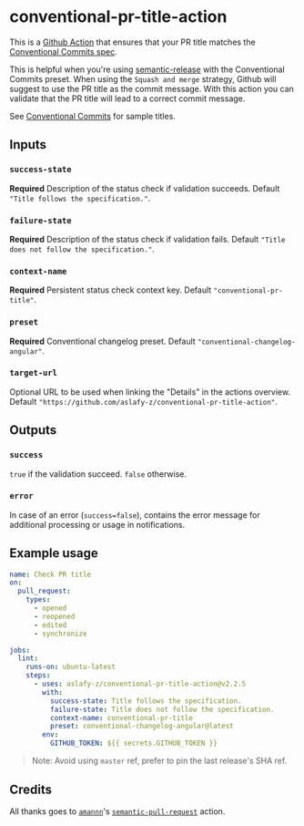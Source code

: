 # conventional-pr-title-action

This is a [Github Action](https://github.com/features/actions) that ensures that your PR title matches the [Conventional Commits spec](https://www.conventionalcommits.org/).

This is helpful when you're using [semantic-release](https://github.com/semantic-release/semantic-release) with the Conventional Commits preset. When using the `Squash and merge` strategy, Github will suggest to use the PR title as the commit message. With this action you can validate that the PR title will lead to a correct commit message.

See [Conventional Commits](https://www.conventionalcommits.org/) for sample titles.

## Inputs

### `success-state`

**Required** Description of the status check if validation succeeds. Default `"Title follows the specification."`.

### `failure-state`

**Required** Description of the status check if validation fails. Default `"Title does not follow the specification."`.

### `context-name`

**Required** Persistent status check context key. Default `"conventional-pr-title"`.

### `preset`

**Required** Conventional changelog preset. Default `"conventional-changelog-angular"`.

### `target-url`

Optional URL to be used when linking the "Details" in the actions overview. Default `"https://github.com/aslafy-z/conventional-pr-title-action"`.

## Outputs

### `success`

`true` if the validation succeed. `false` otherwise.

### `error`

In case of an error (`success=false`), contains the error message for additional processing or usage in notifications.

## Example usage

```yaml
name: Check PR title
on:
  pull_request:
    types:
      - opened
      - reopened
      - edited
      - synchronize

jobs:
  lint:
    runs-on: ubuntu-latest
    steps:
      - uses: aslafy-z/conventional-pr-title-action@v2.2.5
        with:
          success-state: Title follows the specification.
          failure-state: Title does not follow the specification.
          context-name: conventional-pr-title
          preset: conventional-changelog-angular@latest
        env:
          GITHUB_TOKEN: ${{ secrets.GITHUB_TOKEN }}
```

> Note: Avoid using `master` ref, prefer to pin the last release's SHA ref.

## Credits

All thanks goes to [`amannn`](https://github.com/amannn)'s [`semantic-pull-request`](https://github.com/amannn/action-semantic-pull-request) action.

